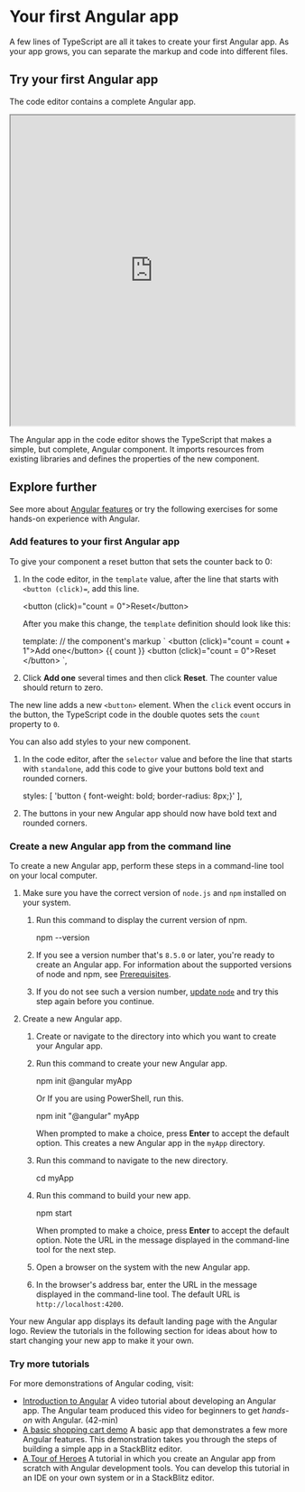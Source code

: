 <h1 class="no-toc">Your first Angular app</h1>

A few lines of TypeScript are all it takes to create your first Angular app. As your app grows, you can separate the markup and code into different files.

## Try your first Angular app

The code editor contains a complete Angular app.

<iframe src="https://stackblitz.com/github/angular/angular/tree/main/aio/content/demos/first-app?embed=1&file=src/main.ts&hideExplorer=1&hideNavigation=1" height="550" width="100%" style="border: solid 1px 777"></iframe>

The Angular app in the code editor shows the TypeScript that makes a simple, but complete, Angular component.
It imports resources from existing libraries and defines the properties of the new component.

## Explore further

See more about [Angular features](/features) or try the following exercises for some hands-on experience with Angular.

### Add features to your first Angular app

To give your component a reset button that sets the counter back to 0:

1.  In the code editor, in the `template` value, after the line that starts with `<button (click)=`, add this line.

    <code-example format="html" language="html">

    &lt;button (click)="count = 0"&gt;Reset&lt;/button&gt;

    </code-example>

    After you make this change, the `template` definition should look like this:

    <code-example format="javascript" language="javascript">

    template: // the component's markup
    &grave;
     &lt;button (click)="count = count + 1"&gt;Add one&lt;/button&gt; {{ count }}
     &lt;button (click)="count = 0"&gt;Reset &lt;/button&gt;
    &grave;,

    </code-example>

1.  Click **Add one** several times and then click **Reset**. The counter value should return to zero.

The new line adds a new `<button>` element. When the `click` event occurs in the button, the TypeScript code in the double quotes sets the `count` property to `0`.

You can also add styles to your new component.

1.  In the code editor, after the `selector` value and before the line that starts with `standalone`, add this code to give your buttons bold text and rounded corners.

    <code-example format="javascript" language="javascript">

      styles: [
        'button { font-weight: bold; border-radius: 8px;}'
      ],

    </code-example>

1.  The buttons in your new Angular app should now have bold text and rounded corners.

### Create a new Angular app from the command line

To create a new Angular app, perform these steps in a command-line tool on your local computer.

1.  Make sure you have the correct version of `node.js` and `npm` installed on your system.

    1.  Run this command to display the current version of npm.

        <code-example format="shell" language="shell">

        npm --version

        </code-example>

    1.  If you see a version number that's `8.5.0` or later, you're ready to create an Angular app.
        For information about the supported versions of node and npm, see [Prerequisites](guide/setup-local#prerequisites).

    1.  If you do not see such a version number, [update `node`][update-node] and try this step again before you continue.

1.  Create a new Angular app.
    1. Create or navigate to the directory into which you want to create your Angular app.

    1.  Run this command to create your new Angular app.

        <code-example format="shell" language="shell">

        npm init @angular myApp

        </code-example>

        Or If you are using PowerShell, run this.

        <code-example format="shell" language="shell">

        npm init "@angular" myApp

        </code-example>

        When prompted to make a choice, press **Enter** to accept the default option.
        This creates a new Angular app in the `myApp` directory.

    1.  Run this command to navigate to the new directory.

        <code-example format="shell" language="shell">

        cd myApp

        </code-example>

    1.  Run this command to build your new app.

        <code-example format="shell" language="shell">

        npm start

        </code-example>

        When prompted to make a choice, press **Enter** to accept the default option.
        Note the URL in the message displayed in the command-line tool for the next step.

    1.  Open a browser on the system with the new Angular app.

    1.  In the browser's address bar, enter the URL in the message displayed in the command-line tool.
        The default URL is `http://localhost:4200`.

Your new Angular app displays its default landing page with the Angular logo. Review the tutorials in the following section for ideas about how to start changing your new app to make it your own.

### Try more tutorials

For more demonstrations of Angular coding, visit:

* [Introduction to Angular][intro-to-angular-video]
    A video tutorial about developing an Angular app. The Angular team produced this video for beginners to get *hands-on* with Angular. (42-min)
* [A basic shopping cart demo][shopping-cart]
    A basic app that demonstrates a few more Angular features. This demonstration takes you through the steps of building a simple app in a StackBlitz editor.
* [A Tour of Heroes][toh-tutorial]
    A tutorial in which you create an Angular app from scratch with Angular development tools. You can develop this tutorial in an IDE on your own system or in a StackBlitz editor.

<!-- links -->

[shopping-cart]: start "Getting started with Angular | Angular"  
[toh-tutorial]: tutorial "Tour of Heroes application and tutorial | Angular"

<!-- external links -->

[update-node]: https://nodejs.org/en/download/ "Node downloads"
[intro-to-angular-video]: https://youtu.be/qxchrt04bTA "Introduction to Angular"

<!-- end links -->
